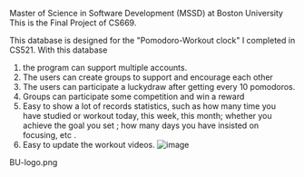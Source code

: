 Master of Science in Software Development (MSSD) at Boston University
This is the Final Project of CS669.

This database is designed for the "Pomodoro-Workout clock" I completed in CS521.
With this database
1.	the program can support  multiple accounts. 
2.	The users can create groups to support and encourage each other
3.	The users can participate a luckydraw after getting every 10 pomodoros.
4.	Groups can participate some competition and win a reward 
5.	Easy to show a lot of records statistics, such as how many time you have studied or workout today, this week, this month; whether you achieve the goal you set ; how many days you have insisted on focusing, etc .
6.	Easy to update the workout videos.
![image](https://github.com/mMAKABAKAa/BU-cs669-Database-Design-and-Implementation-for-Business/assets/73510614/db8a2310-9f61-4e07-a593-43274c232942)

BU-logo.png
